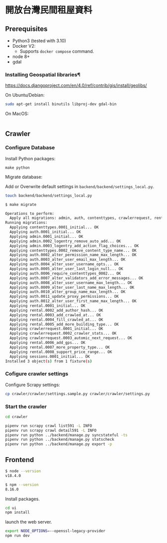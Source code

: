 # 開放台灣民間租屋資料

## Prerequisites

- Python3 (tested with 3.10)
- Docker V2:
  - Supports `docker compose` command.
- node 8+
- gdal

### Installing Geospatial libraries¶

<https://docs.djangoproject.com/en/4.0/ref/contrib/gis/install/geolibs/>

On Ubuntu/Debian:

```bash
sudo apt-get install binutils libproj-dev gdal-bin
```

On MacOS:

```bash
```

## Crawler

### Configure Database

Install Python packages:

```make
make python
```

Migrate database:

Add or Overwrite default settings in `backend/backend/settings_local.py`.

```bash
touch backend/backend/settings_local.py
```

```bash
$ make migrate

Operations to perform:
  Apply all migrations: admin, auth, contenttypes, crawlerrequest, rental, sessions
Running migrations:
  Applying contenttypes.0001_initial... OK
  Applying auth.0001_initial... OK
  Applying admin.0001_initial... OK
  Applying admin.0002_logentry_remove_auto_add... OK
  Applying admin.0003_logentry_add_action_flag_choices... OK
  Applying contenttypes.0002_remove_content_type_name... OK
  Applying auth.0002_alter_permission_name_max_length... OK
  Applying auth.0003_alter_user_email_max_length... OK
  Applying auth.0004_alter_user_username_opts... OK
  Applying auth.0005_alter_user_last_login_null... OK
  Applying auth.0006_require_contenttypes_0002... OK
  Applying auth.0007_alter_validators_add_error_messages... OK
  Applying auth.0008_alter_user_username_max_length... OK
  Applying auth.0009_alter_user_last_name_max_length... OK
  Applying auth.0010_alter_group_name_max_length... OK
  Applying auth.0011_update_proxy_permissions... OK
  Applying auth.0012_alter_user_first_name_max_length... OK
  Applying rental.0001_initial... OK
  Applying rental.0002_add_author_hash... OK
  Applying rental.0003_add_crawled_at... OK
  Applying rental.0004_fill_crawled_at... OK
  Applying rental.0005_add_more_building_type... OK
  Applying crawlerrequest.0001_initial... OK
  Applying crawlerrequest.0002_crawler_stats... OK
  Applying crawlerrequest.0003_automic_next_request... OK
  Applying rental.0006_add_gps... OK
  Applying rental.0007_more_property_type... OK
  Applying rental.0008_support_price_range... OK
  Applying sessions.0001_initial... OK
Installed 3 object(s) from 1 fixture(s)
```

### Cofigure crawler settings

Configure Scrapy settings:

```bash
cp crawler/crawler/settings.sample.py crawler/crawler/settings.py
```

### Start the crawler

```bash
cd crawler

pipenv run scrapy crawl list591 -L INFO
pipenv run scrapy crawl detail591 -L INFO
pipenv run python ../backend/manage.py syncstateful -ts
pipenv run python ../backend/manage.py statscheck
pipenv run python ../backend/manage.py export -p
```

## Frontend

```bash
$ node --version
v18.4.0

$ npm --version
8.16.0
```

Install packages.

```bash
cd ui
npm install
```

launch the web server.

```bash
export NODE_OPTIONS=--openssl-legacy-provider
npm run dev
```

